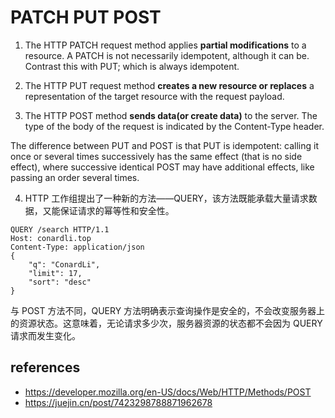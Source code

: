 # PATCH PUT POST
1. The HTTP PATCH request method applies <strong>partial modifications</strong> to a resource.
A PATCH is not necessarily idempotent, although it can be. 
Contrast this with PUT; which is always idempotent.

2. The HTTP PUT request method <strong>creates a new resource or replaces</strong> a representation of 
the target resource with the request payload.

3. The HTTP POST method <strong>sends data(or create data)</strong> to the server. 
The type of the body of the request is indicated by the Content-Type header.

The difference between PUT and POST is that PUT is idempotent: calling it once or several times successively has the same effect (that is no side effect), 
where successive identical POST may have additional effects, like passing an order several times.

4. HTTP 工作组提出了一种新的方法——QUERY，该方法既能承载大量请求数据，又能保证请求的幂等性和安全性。
```
QUERY /search HTTP/1.1
Host: conardli.top
Content-Type: application/json
{
    "q": "ConardLi",
    "limit": 17,
    "sort": "desc"
}
```
与 POST 方法不同，QUERY 方法明确表示查询操作是安全的，不会改变服务器上的资源状态。这意味着，无论请求多少次，服务器资源的状态都不会因为 QUERY 请求而发生变化。

## references
- https://developer.mozilla.org/en-US/docs/Web/HTTP/Methods/POST
- https://juejin.cn/post/7423298788871962678